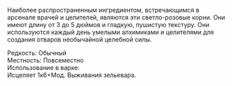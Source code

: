 Наиболее распространенным ингредиентом, встречающимся в арсенале врачей и целителей, являются эти светло-розовые корни. Они имеют длину от 3 до 5 дюймов и гладкую, пушистую текстуру. Они используются каждый день умелыми алхимиками и целителями для создания отваров необычайной целебной силы.<br>

Редкость: Обычный <br>
Местность: Повсеместно<br>
Использование в варке: <br>
Исцеляет 1к6+Мод. Выживания зельевара.<br>